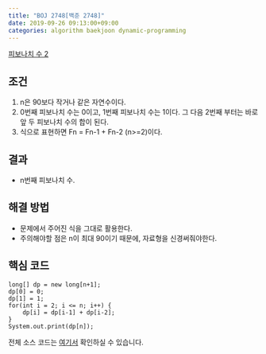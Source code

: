 ```yaml
---
title: "BOJ 2748[백준 2748]"
date: 2019-09-26 09:13:00+09:00
categories: algorithm baekjoon dynamic-programming
---
```

[피보나치 수 2][url]

## 조건

1. n은 90보다 작거나 같은 자연수이다.
2. 0번째 피보나치 수는 0이고, 1번째 피보나치 수는 1이다. 그 다음 2번째 부터는 바로 앞 두 피보나치 수의 합이 된다.
3. 식으로 표현하면 Fn = Fn-1 + Fn-2 (n>=2)이다.

## 결과

- n번째 피보나치 수.

## 해결 방법

- 문제에서 주어진 식을 그대로 활용한다.
- 주의해야할 점은 n이 최대 90이기 때문에, 자료형을 신경써줘야한다.

## 핵심 코드

```
long[] dp = new long[n+1];
dp[0] = 0;
dp[1] = 1;
for(int i = 2; i <= n; i++) {
	dp[i] = dp[i-1] + dp[i-2];
}
System.out.print(dp[n]);
```

전체 소스 코드는 [여기서][solution] 확인하실 수 있습니다.


[url]: https://www.acmicpc.net/problem/2748
[solution]: https://github.com/ParkBeomMin/BaekJoonAlgorithm/blob/2748/src/Main.java
